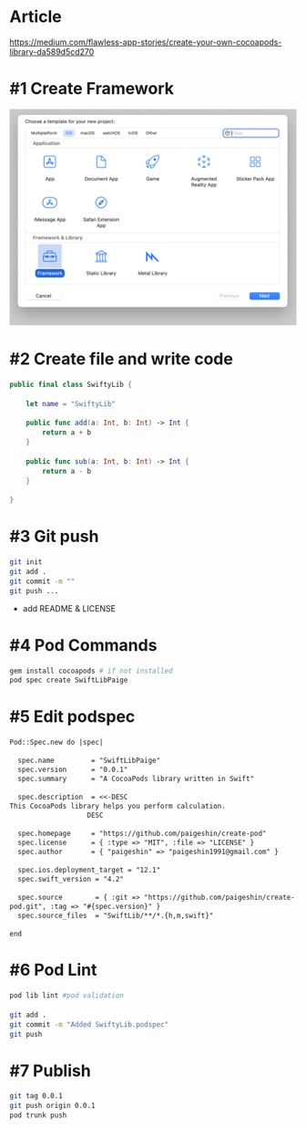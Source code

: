 # Article

https://medium.com/flawless-app-stories/create-your-own-cocoapods-library-da589d5cd270

# #1 Create Framework

![img1.png](img1.png)

# #2 Create file and write code

```swift
public final class SwiftyLib {

    let name = "SwiftyLib"
    
    public func add(a: Int, b: Int) -> Int {
        return a + b
    }
    
    public func sub(a: Int, b: Int) -> Int {
        return a - b
    }
    
}
```

# #3 Git push

```bash
git init
git add .
git commit -m ""
git push ...
```

- add README & LICENSE

# #4 Pod Commands

```bash
gem install cocoapods # if not installed
pod spec create SwiftLibPaige

```

# #5 Edit podspec

```
Pod::Spec.new do |spec|

  spec.name         = "SwiftLibPaige"
  spec.version      = "0.0.1"
  spec.summary      = "A CocoaPods library written in Swift"

  spec.description  = <<-DESC
This CocoaPods library helps you perform calculation.
                   DESC

  spec.homepage     = "https://github.com/paigeshin/create-pod"
  spec.license      = { :type => "MIT", :file => "LICENSE" }
  spec.author       = { "paigeshin" => "paigeshin1991@gmail.com" }

  spec.ios.deployment_target = "12.1"
  spec.swift_version = "4.2"

  spec.source        = { :git => "https://github.com/paigeshin/create-pod.git", :tag => "#{spec.version}" }
  spec.source_files  = "SwiftLib/**/*.{h,m,swift}"

end
```

# #6 Pod Lint

```bash
pod lib lint #pod validation

git add .
git commit -m "Added SwiftyLib.podspec"
git push
```

# #7 Publish

```bash
git tag 0.0.1
git push origin 0.0.1
pod trunk push
```